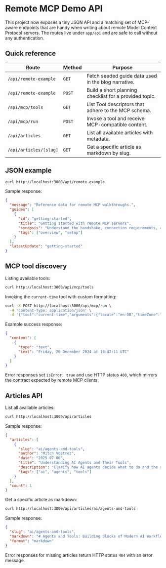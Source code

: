 # Remote MCP Demo API

This project now exposes a tiny JSON API and a matching set of MCP-aware endpoints that are handy when writing about remote Model Context Protocol servers. The routes live under `app/api` and are safe to call without any authentication.

## Quick reference

| Route | Method | Purpose |
| ----- | ------ | ------- |
| `/api/remote-example` | `GET` | Fetch seeded guide data used in the blog narrative. |
| `/api/remote-example` | `POST` | Build a short planning checklist for a provided topic. |
| `/api/mcp/tools` | `GET` | List Tool descriptors that adhere to the MCP schema. |
| `/api/mcp/run` | `POST` | Invoke a tool and receive MCP-compatible content. |
| `/api/articles` | `GET` | List all available articles with metadata. |
| `/api/articles/[slug]` | `GET` | Get a specific article as markdown by slug. |

## JSON example

```bash
curl http://localhost:3000/api/remote-example
```

Sample response:

```json
{
  "message": "Reference data for remote MCP walkthroughs.",
  "guides": [
    {
      "id": "getting-started",
      "title": "Getting started with remote MCP servers",
      "synopsis": "Understand the handshake, connection requirements, and practical deployment options.",
      "tags": ["overview", "setup"]
    }
  ],
  "latestUpdate": "getting-started"
}
```

## MCP tool discovery

Listing available tools:

```bash
curl http://localhost:3000/api/mcp/tools
```

Invoking the `current-time` tool with custom formatting:

```bash
curl -X POST http://localhost:3000/api/mcp/run \
  -H 'Content-Type: application/json' \
  -d '{"tool":"current-time","arguments":{"locale":"en-GB","timeZone":"UTC"}}'
```

Example success response:

```json
{
  "content": [
    {
      "type": "text",
      "text": "Friday, 20 December 2024 at 18:42:11 UTC"
    }
  ]
}
```

Error responses set `isError: true` and use HTTP status `400`, which mirrors the contract expected by remote MCP clients.

## Articles API

List all available articles:

```bash
curl http://localhost:3000/api/articles
```

Sample response:

```json
{
  "articles": [
    {
      "slug": "ai/agents-and-tools",
      "author": "Mitch Vostrez",
      "date": "2025-07-06",
      "title": "Understanding AI Agents and Their Tools",
      "description": "Clarify how AI agents decide what to do and the role tools play in executing their plans.",
      "tags": ["ai", "agents", "tools"]
    }
  ],
  "count": 1
}
```

Get a specific article as markdown:

```bash
curl http://localhost:3000/api/articles/ai/agents-and-tools
```

Sample response:

```json
{
  "slug": "ai/agents-and-tools",
  "markdown": "# Agents and Tools: Building Blocks of Modern AI Workflows\n\nAI conversations often mix up...",
  "format": "markdown"
}
```

Error responses for missing articles return HTTP status `404` with an error message.
